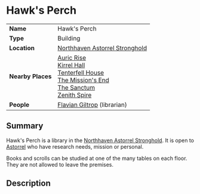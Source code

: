 # Hawk's Perch

|||
| --- | --- |
| **Name** | Hawk's Perch | place.4
| **Type** | Building |
| **Location** | [Northhaven Astorrel Stronghold](../../settlements/strongholds/northhaven-astorrel-stronghold.md) |
| **Nearby Places** | [Auric Rise](auric-rise.md)<br>[Kirrel Hall](kirrel-hall.md)<br>[Tenterfell House](tenterfell-house.md)<br>[The Mission's End](../inns-taverns/the-missions-end.md)<br>[The Sanctum](the-sanctum.md)<br>[Zenith Spire](zenith-spire.md) |
| **People** | [Flavian Giltrop](../../../characters/flavian-giltrop.md) (librarian) |

## Summary

Hawk's Perch is a library in the [Northhaven Astorrel Stronghold](../../settlements/strongholds/northhaven-astorrel-stronghold.md). It is open to [Astorrel](../../../organisations/government/astorrel/astorrel.md) who have research needs, mission or personal.

Books and scrolls can be studied at one of the many tables on each floor. They are not allowed to leave the premises.

## Description
